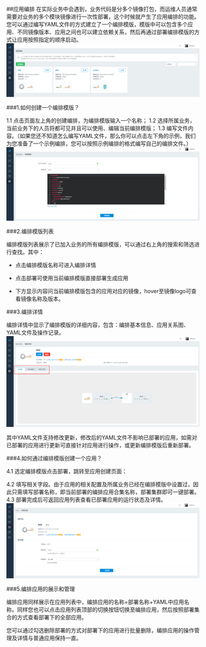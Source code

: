 ##应用编排
在实际业务中会遇到，业务代码是分多个镜像打包，而运维人员通常需要对业务的多个模块镜像进行一次性部署，这个时候就产生了应用编排的功能。您可以通过编写YAML文件的方式建立了一个编排模版，模版中可以包含多个应用、不同镜像版本、应用之间也可以建立依赖关系，然后再通过部署编排模版的方式让应用按照指定的顺序启动。
![](/assets/214.png)


###1.如何创建一个编排模版？

1.1  点击页面左上角的创建编排，为编排模版输入一个名称；
1.2  选择所属业务，当前业务下的人员将都可见并且可以使用、编辑当前编排模版；
1.3  编写文件内容。（如果您还不知道怎么编写YAML文件，那么你可以点击左下角的示例，我们为您准备了一个示例编排，您可以按照示例编排的格式编写自己的编排文件。）
![](/assets/215.png)

###2.编排模版列表

编排模版列表展示了已加入业务的所有编排模版，可以通过右上角的搜索和筛选进行查找。其中：

* 点击编排模版名称可进入编排详情

* 点击部署可使用当前编排模版直接部署生成应用

* 下方显示内容问当前编排模版包含的应用对应的镜像，hover至镜像logo可查看镜像名称及版本。

###3.编排详情

编排详情中显示了编排模版的详细内容，包含：编排基本信息、应用关系图、YAML文件及操作记录。
![](/assets/216.png)

其中YAML文件支持修改更新，修改后的YAML文件不影响已部署的应用，如需对已部署的应用进行更新可直接针对应用进行操作，或更新编排模版后重新部署。

###4.如何通过编排模版创建一个应用？

4.1  选定编排模版点击部署，跳转至应用创建页面：

4.2  填写相关字段。由于应用的相关配置及所属业务已经在编排模版中设置过，因此只需填写部署名称，即当前部署的编排应用合集名称，部署集群即可一键部署。
4.3 部署完成后可返回应用列表查看已部署应用的运行状态及详情。
![](/assets/217.png)

###5.编排应用的展示和管理

编排应用同样展示在应用列表中，编排应用的名称=部署名称+YAML中应用名称。同样您也可以点击应用列表顶部的切换按钮切换至编排应用，然后按照部署集合的方式查看部署下的全部应用。

您可以通过勾选删除部署的方式对部署下的应用进行批量删除，编排应用的操作管理及详情与普通应用保持一直。

